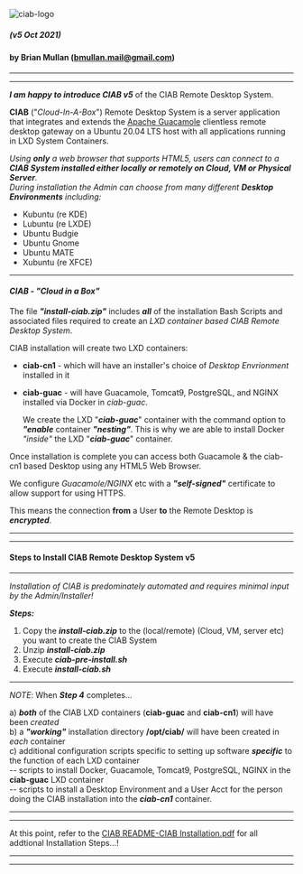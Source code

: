 ![ciab-logo](https://user-images.githubusercontent.com/1682855/51850975-ea4e3480-22f0-11e9-9128-d945e1e2a9ab.png?classes=float-left)  
  
##### (v5 Oct 2021)  
#### by Brian Mullan (bmullan.mail@gmail.com)  

---  

---  

_**I am happy to introduce CIAB v5**_ of the CIAB Remote Desktop System.  

**CIAB** ("*Cloud-In-A-Box*") Remote Desktop System is a server application that integrates and extends the [Apache Guacamole](https://guacamole.apache.org/) clientless remote desktop gateway on a Ubuntu 20.04 LTS host with all applications running in LXD System Containers.   

_Using **only** a web browser that supports HTML5, users can connect to a **CIAB System installed either locally or remotely on Cloud, VM or Physical Server**._      
_During installation the Admin can choose from many different **Desktop Environments** including:_  
- Kubuntu (re KDE)  
- Lubuntu (re LXDE)  
- Ubuntu Budgie  
- Ubuntu Gnome  
- Ubuntu MATE  
- Xubuntu (re XFCE)  

--- 

#### _**CIAB - "Cloud in a Box"**_  

The file _**"install-ciab.zip"**_ includes _**all**_ of the installation Bash Scripts and associated files required to create an *LXD container based CIAB Remote Desktop System*.  

CIAB installation will create two LXD containers:  
 
- **ciab-cn1** - which will have an installer's choice of *Desktop Envrionment* installed in it  
- **ciab-guac** - will have Guacamole, Tomcat9, PostgreSQL, and NGINX installed via Docker in *ciab-guac*.  
       
   We create the LXD "_**ciab-guac**_" container with the command option to _**"enable**_ container _**"nesting"**_. 
   This is why we are able to install Docker _"inside"_ the LXD "_**ciab-guac**_" container.  
   
Once installation is complete you can access both Guacamole & the ciab-cn1 based Desktop using any HTML5 Web Browser.  
   
We configure _Guacamole/NGINX_ etc with a _**"self-signed"**_ certificate to allow support for using HTTPS.   
  
This means the connection **from** a User **to** the Remote Desktop is _**encrypted**_.  

---

---
  
#### Steps to Install CIAB Remote Desktop System v5    

---  

_Installation of CIAB is predominately automated and requires minimal input by the Admin/Installer!_  
  
_**Steps:**_  
1) Copy the _**install-ciab.zip**_ to the (local/remote) (Cloud, VM, server etc) you want to create the CIAB System  
2) Unzip _**install-ciab.zip**_  
3) Execute _**ciab-pre-install.sh**_  
4) Execute  _**install-ciab.sh**_  

---

*NOTE*:   When _**Step 4**_ completes...  
 
a) _**both**_ of the CIAB LXD containers (**ciab-guac** and **ciab-cn1**) will have been *created*  
b) a _**"working"**_ installation directory **/opt/ciab/**  will have been created in *each* container  
c) additional configuration scripts specific to setting up software _**specific**_ to the function of each LXD container  
-- scripts to install Docker, Guacamole, Tomcat9, PostgreSQL, NGINX in the **ciab-guac** LXD container  
-- scripts to install a Desktop Environment and a User Acct for the person doing the CIAB installation into the _**ciab-cn1**_ container.  
 
---

---

At this point, refer to the [CIAB README-CIAB Installation.pdf](https://github.com/bmullan/CIAB_Remote_Desktop_System-v5/blob/main/README-CIAB%20Installation.pdf) for all addtional Installation Steps...!

---

---

